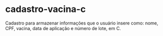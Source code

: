 # cadastro-vacina-c
Cadastro para armazenar informações que o usuário insere como: nome,  CPF, vacina, data de aplicação e número de lote, em C.
